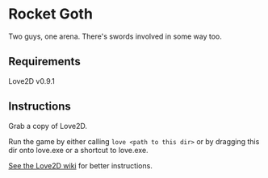 Rocket Goth
===========
Two guys, one arena. There's swords involved in some way too.

Requirements
------------
Love2D v0.9.1

Instructions
------------
Grab a copy of Love2D.

Run the game by either calling `love <path to this dir>` or by dragging this
dir onto love.exe or a shortcut to love.exe.

[See the Love2D wiki](http://www.love2d.org/wiki/Getting_Started) for better
instructions.
